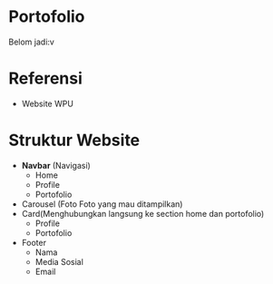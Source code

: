 # Portofolio
Belom jadi:v

# Referensi
- Website WPU

# Struktur Website
* **Navbar** (Navigasi)
  * Home
  * Profile
  * Portofolio
* Carousel (Foto Foto yang mau ditampilkan)
* Card(Menghubungkan langsung ke section home dan portofolio)
  * Profile
  * Portofolio
* Footer
  * Nama
  * Media Sosial
  * Email